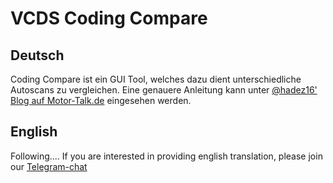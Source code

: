# VCDS Coding Compare
## Deutsch
Coding Compare ist ein GUI Tool, welches dazu dient unterschiedliche Autoscans zu vergleichen. 
Eine genauere Anleitung kann unter <a href="https://www.motor-talk.de/blogs/hadez-vag-coding-mania">@hadez16' Blog auf Motor-Talk.de</a> eingesehen werden.

## English
Following....
If you are interested in providing english translation, please join our <a href="http://enchat.VCDS.de">Telegram-chat</a>
